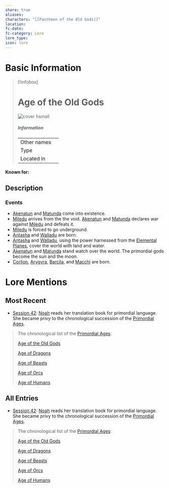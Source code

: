 ```yaml
---
share: true
aliases: 
characters: "[[Pantheon of the Old Gods]]"
location: 
fc-date: 
fc-category: Lore
lore_type: 
icon: lore
---
```

# Basic Information
> [!infobox]
> # Age of the Old Gods
> ![cover hsmall](insertimage.png)
> ##### Information
> |   |  |
> | ---- | ---- |
> | Other names | |
> | Type||
> | Located in | |
#### Known for:
## Description
### Events
- [Akenatun](../../Deities/Old%20Gods/Akenatun.md) and [Matunda](../../Deities/Old%20Gods/Matunda.md) come into existence.
- [Miledu](../../../Miledu.md) arrives from the the void. [Akenatun](../../Deities/Old%20Gods/Akenatun.md) and [Matunda](../../Deities/Old%20Gods/Matunda.md) declares war against [Miledu](../../../Miledu.md) and defeats it.
- [Miledu](../../../Miledu.md) is forced to go underground.
- [Antasha](../../Deities/Old%20Gods/Antasha.md) and [Walladu](../../Deities/Old%20Gods/Walladu.md) are born. 
- [Antasha](../../Deities/Old%20Gods/Antasha.md) and [Walladu](../../Deities/Old%20Gods/Walladu.md), using the power harnessed from the [Elemental Planes](../../Locations/Planes/Elemental%20Planes.md), cover the world with land and water.
- [Akenatun](../../Deities/Old%20Gods/Akenatun.md) and [Matunda](../../Deities/Old%20Gods/Matunda.md) stand watch over the world. The primordial gods become the sun and the moon.
- [Corlion](../../Deities/Old%20Gods/Corlion.md), [Arygyra](../../Deities/Old%20Gods/Arygyra.md), [Barcila](../../Deities/Old%20Gods/Barcila.md), and [Macchi](../../Deities/Old%20Gods/Macchi.md) are born. 
# Lore Mentions
## Most Recent
- [Session 42](../../Session%20Log/Session%2042.md): [Noah](Noah%20Skie.md) reads her translation book for primordial language. She became privy to the chronological succession of the [Primordial Ages](Primordial%20Ages.md).
> The chronological list of the [Primordial Ages](Primordial%20Ages.md):
>
> [Age of the Old Gods](Age%20of%20the%20Old%20Gods.md)
>
> [Age of Dragons](Age%20of%20Dragons.md)
>
> [Age of Beasts](Age%20of%20Beasts.md)
>
> [Age of Orcs](Age%20of%20Orcs.md)
>
> [Age of Humans](Age%20of%20Humans.md)

## All Entries
- [Session 42](../../Session%20Log/Session%2042.md): [Noah](Noah%20Skie.md) reads her translation book for primordial language. She became privy to the chronological succession of the [Primordial Ages](Primordial%20Ages.md).
> The chronological list of the [Primordial Ages](Primordial%20Ages.md):
>
> [Age of the Old Gods](Age%20of%20the%20Old%20Gods.md)
>
> [Age of Dragons](Age%20of%20Dragons.md)
>
> [Age of Beasts](Age%20of%20Beasts.md)
>
> [Age of Orcs](Age%20of%20Orcs.md)
>
> [Age of Humans](Age%20of%20Humans.md)
